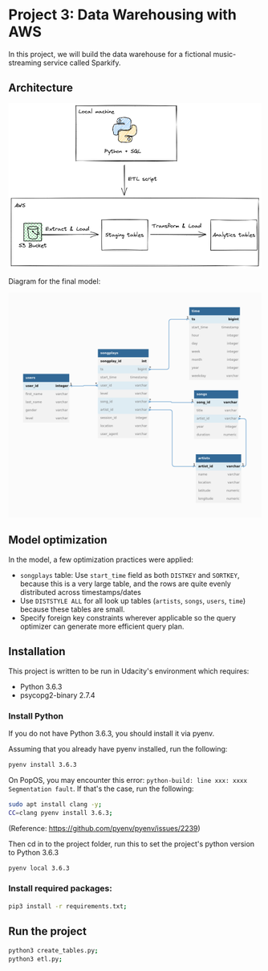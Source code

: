 # Project 3: Data Warehousing with AWS

In this project, we will build the data warehouse for a fictional music-streaming service called Sparkify. 

## Architecture

![](./images/aws-etl.png)

Diagram for the final model:

![](./images/udacity-project-03.png)

## Model optimization

In the model, a few optimization practices were applied:
- `songplays` table: Use `start_time` field as both `DISTKEY` and `SORTKEY`, because this is a very large table, and the rows are quite evenly distributed across timestamps/dates
- Use `DISTSTYLE ALL` for all look up tables (`artists`, `songs`, `users`, `time`) because these tables are small.
- Specify foreign key constraints wherever applicable so the query optimizer can generate more efficient query plan.


## Installation
This project is written to be run in Udacity's environment which requires:
- Python 3.6.3
- psycopg2-binary 2.7.4


### Install Python
If you do not have Python 3.6.3, you should install it via pyenv.

Assuming that you already have pyenv installed, run the following:

```bash
pyenv install 3.6.3
```

On PopOS, you may encounter this error: `python-build: line xxx: xxxx Segmentation fault`. If that's the case, run the following:

```bash
sudo apt install clang -y;
CC=clang pyenv install 3.6.3;
```
(Reference: https://github.com/pyenv/pyenv/issues/2239)


Then cd in to the project folder, run this to set the project's python version to Python 3.6.3
```bash
pyenv local 3.6.3
```

### Install required packages:

```bash
pip3 install -r requirements.txt;
```

## Run the project

```bash
python3 create_tables.py;
python3 etl.py;
```